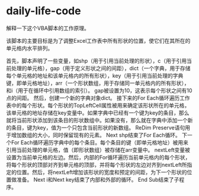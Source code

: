 # daily-life-code
解释一下这个VBA脚本的工作原理。

该脚本的主要目标是为了调整Excel工作表中所有形状的位置，使它们在其所在的单元格内水平排列。

首先，脚本声明了一些变量，如shp（用于引用当前处理的形状），c（用于引用当前处理的单元格），gap（用于定义形状之间的间距），dict（一个字典，用于存储每个单元格的地址和该单元格内的所有形状），key（用于引用当前处理的字典键，即单元格地址），arr（一个形状数组，用于存储同一单元格内的所有形状），和i（用于在循环中引用数组的索引）。
gap被设置为10，这表示每个形状之间有10点的间距。
然后，创建一个新的字典对象dict。
接下来的For Each循环遍历工作表中的每个形状。每个形状的TopLeftCell属性被用来确定该形状所在的单元格，该单元格的地址存储在key变量中。如果字典中已经有一个键为key的条目，那么就将当前形状添加到该条目的形状数组中。如果没有，那么就在字典中添加一个新的条目，键为key，值为一个只包含当前形状的新数组。
ReDim Preserve语句用于增加数组的大小，同时保留现有的元素。
Next shp结束了For Each循环。
下一个For Each循环遍历字典中的每个条目。每个条目的键（即单元格地址）被用来引用当前处理的单元格，值（即形状数组）被存储在arr变量中。
nextLeft变量被设置为当前单元格的左边。然后，内部的For循环遍历当前单元格内的每个形状，将每个形状的顶部对齐到单元格的顶部，并将每个形状的左边对齐到nextLeft所指定的位置。然后，将nextLeft增加该形状的宽度和预定的间距，为下一个形状的位置做准备。
Next i和Next key结束了内部和外部的循环。
End Sub结束了子程序。

